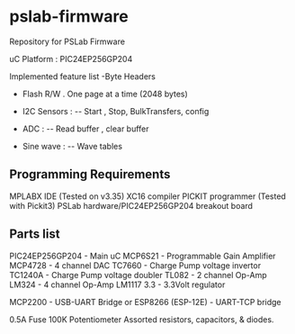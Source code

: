 # pslab-firmware
Repository for PSLab Firmware

uC Platform : PIC24EP256GP204


Implemented feature list
-Byte Headers 

- Flash R/W . One page at a time (2048 bytes)
- I2C Sensors :
-- Start , Stop, BulkTransfers, config

- ADC :
-- Read buffer , clear buffer

- Sine wave :
-- Wave tables 

Programming Requirements
------------------------
MPLABX IDE (Tested on v3.35)
XC16 compiler
PICKIT programmer (Tested with Pickit3)
PSLab hardware/PIC24EP256GP204 breakout board

Parts list
----------
PIC24EP256GP204 - Main uC
MCP6S21 - Programmable Gain Amplifier
MCP4728 - 4 channel DAC
TC7660  - Charge Pump voltage invertor
TC1240A - Charge Pump voltage doubler
TL082   - 2 channel Op-Amp
LM324   - 4 channel Op-Amp
LM1117 3.3 - 3.3Volt regulator

MCP2200 - USB-UART Bridge
or ESP8266 (ESP-12E) - UART-TCP bridge

0.5A Fuse
100K Potentiometer
Assorted resistors, capacitors, & diodes.
